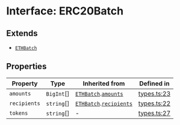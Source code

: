 # Interface: ERC20Batch

## Extends

- [`ETHBatch`](ETHBatch.md)

## Properties

| Property | Type | Inherited from | Defined in |
| ------ | ------ | ------ | ------ |
| `amounts` | `BigInt`[] | [`ETHBatch`](ETHBatch.md).[`amounts`](ETHBatch.md#amounts) | [types.ts:23](https://github.com/aditya172926/token_batch_sdk/blob/430c9f68c672bb4e6cfa7340a94684be8e6355a0/src/types.ts#L23) |
| `recipients` | `string`[] | [`ETHBatch`](ETHBatch.md).[`recipients`](ETHBatch.md#recipients) | [types.ts:22](https://github.com/aditya172926/token_batch_sdk/blob/430c9f68c672bb4e6cfa7340a94684be8e6355a0/src/types.ts#L22) |
| `tokens` | `string`[] | - | [types.ts:27](https://github.com/aditya172926/token_batch_sdk/blob/430c9f68c672bb4e6cfa7340a94684be8e6355a0/src/types.ts#L27) |
